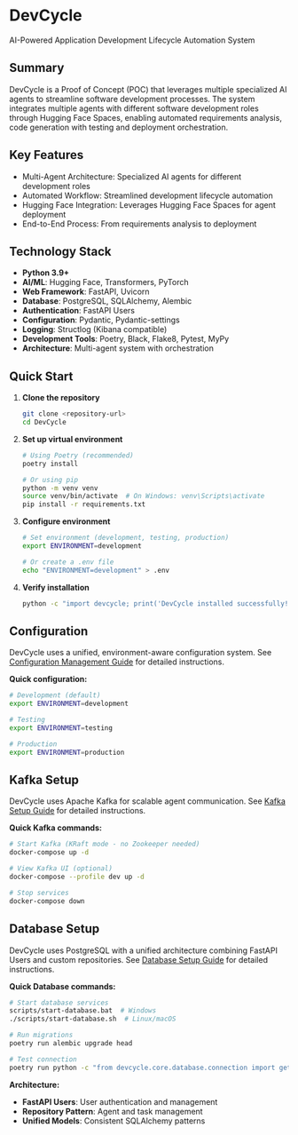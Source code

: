 # DevCycle

AI-Powered Application Development Lifecycle Automation System

## Summary

DevCycle is a Proof of Concept (POC) that leverages multiple specialized AI agents to streamline software development processes. The system integrates multiple agents with different software development roles through Hugging Face Spaces, enabling automated requirements analysis, code generation with testing and deployment orchestration.

## Key Features

- Multi-Agent Architecture: Specialized AI agents for different development roles
- Automated Workflow: Streamlined development lifecycle automation
- Hugging Face Integration: Leverages Hugging Face Spaces for agent deployment
- End-to-End Process: From requirements analysis to deployment

## Technology Stack

- **Python 3.9+**
- **AI/ML**: Hugging Face, Transformers, PyTorch
- **Web Framework**: FastAPI, Uvicorn
- **Database**: PostgreSQL, SQLAlchemy, Alembic
- **Authentication**: FastAPI Users
- **Configuration**: Pydantic, Pydantic-settings
- **Logging**: Structlog (Kibana compatible)
- **Development Tools**: Poetry, Black, Flake8, Pytest, MyPy
- **Architecture**: Multi-agent system with orchestration

## Quick Start

1. **Clone the repository**
   ```bash
   git clone <repository-url>
   cd DevCycle
   ```

2. **Set up virtual environment**
   ```bash
   # Using Poetry (recommended)
   poetry install

   # Or using pip
   python -m venv venv
   source venv/bin/activate  # On Windows: venv\Scripts\activate
   pip install -r requirements.txt
   ```

3. **Configure environment**
   ```bash
   # Set environment (development, testing, production)
   export ENVIRONMENT=development

   # Or create a .env file
   echo "ENVIRONMENT=development" > .env
   ```

4. **Verify installation**
   ```bash
   python -c "import devcycle; print('DevCycle installed successfully!')"
   ```

## Configuration

DevCycle uses a unified, environment-aware configuration system. See [Configuration Management Guide](docs/configuration-management.md) for detailed instructions.

**Quick configuration:**
```bash
# Development (default)
export ENVIRONMENT=development

# Testing
export ENVIRONMENT=testing

# Production
export ENVIRONMENT=production
```

## Kafka Setup

DevCycle uses Apache Kafka for scalable agent communication. See [Kafka Setup Guide](docs/kafka-setup.md) for detailed instructions.

**Quick Kafka commands:**
```bash
# Start Kafka (KRaft mode - no Zookeeper needed)
docker-compose up -d

# View Kafka UI (optional)
docker-compose --profile dev up -d

# Stop services
docker-compose down
```

## Database Setup

DevCycle uses PostgreSQL with a unified architecture combining FastAPI Users and custom repositories. See [Database Setup Guide](docs/database-setup.md) for detailed instructions.

**Quick Database commands:**
```bash
# Start database services
scripts/start-database.bat  # Windows
./scripts/start-database.sh  # Linux/macOS

# Run migrations
poetry run alembic upgrade head

# Test connection
poetry run python -c "from devcycle.core.database.connection import get_engine; print('✅ Database connected!')"
```

**Architecture:**
- **FastAPI Users**: User authentication and management
- **Repository Pattern**: Agent and task management
- **Unified Models**: Consistent SQLAlchemy patterns
